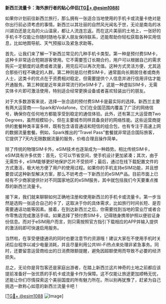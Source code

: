 **新西兰流量卡：海外旅行者的贴心伴侣[[TG💪+ @esim1088](https://t.me/s/esim1088)]**

如果你计划前往新西兰旅行，那么拥有一张适合当地使用的手机卡或流量卡绝对是你出行前必须考虑的事情。新西兰以其壮丽的自然风光闻名于世，无论是南岛的冰川湖泊还是北岛的火山温泉，都让人流连忘返。而在这片美丽的土地上，一张好的手机卡不仅能让你随时随地与家人朋友保持联系，还能帮助你轻松获取各种实用信息，比如地图导航、天气预报以及紧急求助等。

首先，让我们来了解一下新西兰常见的几种手机卡类型。第一种是预付费SIM卡，这种卡非常适合短期游客使用。它不需要签订长期合约，用户可以根据自己的需求购买一定额度的话费或者流量，用完后可以再次充值。这种方式灵活方便，尤其适合那些行程不确定的人群。第二种则是后付费SIM卡，通常面向长期居住者或商务人士，这类卡的优点在于资费相对稳定，但需要提供个人信息并进行信用评估才能开通服务。第三种就是近年来非常流行的eSIM卡了，这是一种虚拟SIM卡，无需实体卡片即可激活使用，特别适合经常更换设备或者喜欢轻装出行的朋友。

对于大多数游客来说，选择一张合适的预付费SIM卡是最实际的选择。新西兰主要有两大运营商——Spark和Vodafone，它们在全国范围内覆盖了广泛的网络信号，确保你在任何地方都能享受到稳定的通信体验。此外，还有第三大运营商Two Degrees，虽然规模较小，但在主要城市同样具备良好的网络性能。这些运营商提供的套餐种类丰富多样，既有包含语音通话和短信的组合包，也有专注于高速上网的数据流量套餐。例如，Spark推出的“Travel Pass”套餐就非常适合国际旅客，它提供了7天内无限数据流量的服务，价格合理且操作简单。

除了传统的物理SIM卡外，eSIM技术也逐渐成为一种趋势。相比传统SIM卡，eSIM具有许多优势：首先，它可以节省空间，使手机设计更加紧凑；其次，由于无需剪卡，eSIM能够更好地保护芯片不受损坏；最后，通过在线下载配置文件的方式激活，极大地方便了用户的使用过程。如果你的手机支持eSIM功能，并且想要尝试这种新型解决方案，那么不妨考虑一下新西兰的eSIM产品。目前市面上已经有不少商家提供针对不同国家地区的eSIM服务，其中就包括我们今天要重点推荐的新西兰流量卡。

接下来，我们就来聊聊如何正确地注册和使用新西兰的手机卡或流量卡。第一步当然是选购一张适合自己的卡了，这取决于你的具体需求，比如旅行时间长短、是否需要通话功能等因素。接着，在到达新西兰之后，你需要找到当地的营业厅或者合作零售店完成激活手续。如果选择了预付费SIM卡，记得随身携带护照以便验证身份信息。而对于eSIM用户而言，则只需按照官方指引下载相应的APP并输入提供的激活码即可快速启用服务。

当然啦，在享受便捷通讯的同时也要注意节约资源哦！建议大家在不使用手机时关闭后台程序以减少电量消耗，并且尽量利用公共Wi-Fi热点来处理非紧急事务。同时，还要留意运营商给出的日消费限额提醒，避免因超额使用而导致不必要的经济损失。

总之，无论你是背包客还是家庭出游者，在踏上新西兰这片神奇的土地之前都应该提前准备好一张优质的手机卡或流量卡作为保障。这不仅能让旅途更加顺畅无忧，还能让你们尽情探索这个美丽国度的所有魅力所在。所以别再犹豫了，赶紧为自己挑选一款称心如意的新西兰流量卡吧！

[[TG💪+ @esim1088](https://t.me/s/esim1088) ![Image](https://i.postimg.cc/4NQfJmqS/Snipaste-2025-05-13-00-14-12.png)]